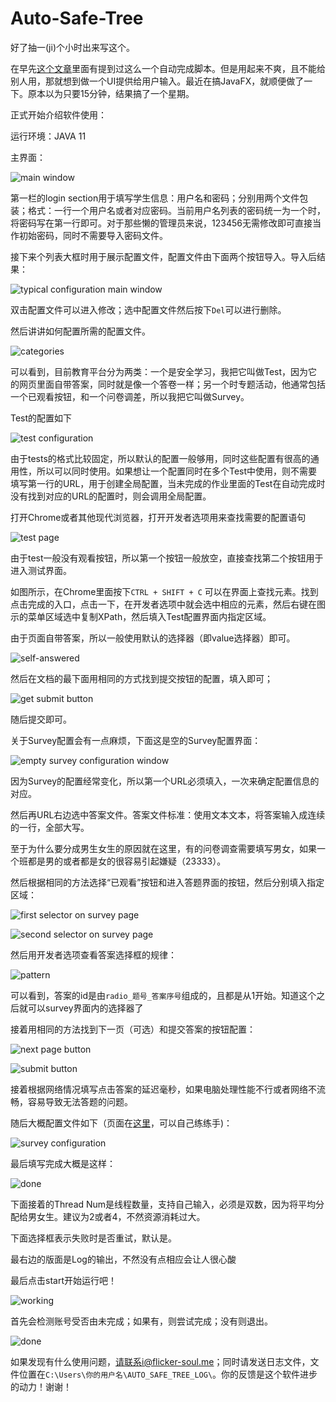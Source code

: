 # Auto-Safe-Tree

好了抽一(ji)个小时出来写这个。

在早先[这个文章](https://blog.flicker-soul.me/2018/code011-auto-safetree/)里面有提到过这么一个自动完成脚本。但是用起来不爽，且不能给别人用，那就想到做一个UI提供给用户输入。最近在搞JavaFX，就顺便做了一下。原本以为只要15分钟，结果搞了一个星期。

正式开始介绍软件使用：

运行环境：JAVA 11

主界面：

![main window](https://blog.flicker-soul.me/wp-content/uploads/2019/02/empty-main-window.png)

第一栏的login section用于填写学生信息：用户名和密码；分别用两个文件包装；格式：一行一个用户名或者对应密码。当前用户名列表的密码统一为一个时，将密码写在第一行即可。对于那些懒的管理员来说，123456无需修改即可直接当作初始密码，同时不需要导入密码文件。

接下来个列表大框时用于展示配置文件，配置文件由下面两个按钮导入。导入后结果：

![typical configuration main window](https://blog.flicker-soul.me/wp-content/uploads/2019/02/typical-main-window.png)

双击配置文件可以进入修改；选中配置文件然后按下`Del`可以进行删除。

然后讲讲如何配置所需的配置文件。

![categories](https://blog.flicker-soul.me/wp-content/uploads/2019/02/categories.png)

可以看到，目前教育平台分为两类：一个是安全学习，我把它叫做Test，因为它的网页里面自带答案，同时就是像一个答卷一样；另一个时专题活动，他通常包括一个已观看按钮，和一个问卷调差，所以我把它叫做Survey。

Test的配置如下

![test configuration](https://blog.flicker-soul.me/wp-content/uploads/2019/02/default-test-page.png)

由于tests的格式比较固定，所以默认的配置一般够用，同时这些配置有很高的通用性，所以可以同时使用。如果想让一个配置同时在多个Test中使用，则不需要填写第一行的URL，用于创建全局配置，当未完成的作业里面的Test在自动完成时没有找到对应的URL的配置时，则会调用全局配置。

打开Chrome或者其他现代浏览器，打开开发者选项用来查找需要的配置语句

![test page](https://blog.flicker-soul.me/wp-content/uploads/2019/02/second-selector-on-test-page.png)

由于test一般没有观看按钮，所以第一个按钮一般放空，直接查找第二个按钮用于进入测试界面。

如图所示，在Chrome里面按下`CTRL + SHIFT + C` 可以在界面上查找元素。找到点击完成的入口，点击一下，在开发者选项中就会选中相应的元素，然后右键在图示的菜单区域选中复制XPath，然后填入Test配置界面内指定区域。

由于页面自带答案，所以一般使用默认的选择器（即value选择器）即可。

![self-answered](https://blog.flicker-soul.me/wp-content/uploads/2019/02/input-selector-on-test-page.png)

然后在文档的最下面用相同的方式找到提交按钮的配置，填入即可；

![get submit button](https://blog.flicker-soul.me/wp-content/uploads/2019/02/submit-button-on-test-page.png)

随后提交即可。

关于Survey配置会有一点麻烦，下面这是空的Survey配置界面：

![empty survey configuration window](https://blog.flicker-soul.me/wp-content/uploads/2019/02/default-survey-page.png)

因为Survey的配置经常变化，所以第一个URL必须填入，一次来确定配置信息的对应。

然后再URL右边选中答案文件。答案文件标准：使用文本文本，将答案输入成连续的一行，全部大写。

至于为什么要分成男生女生的原因就在这里，有的问卷调查需要填写男女，如果一个班都是男的或者都是女的很容易引起嫌疑（23333）。

然后根据相同的方法选择“已观看”按钮和进入答题界面的按钮，然后分别填入指定区域：

![first selector on survey page](https://blog.flicker-soul.me/wp-content/uploads/2019/02/first-selector-on-survey-page.png)

![second selector on survey page](https://blog.flicker-soul.me/wp-content/uploads/2019/02/second-selector-on-survey-page.png)

然后用开发者选项查看答案选择框的规律：

![pattern](https://blog.flicker-soul.me/wp-content/uploads/2019/02/question-input-selector.png)

可以看到，答案的id是由`radio_题号_答案序号`组成的，且都是从1开始。知道这个之后就可以survey界面内的选择器了

接着用相同的方法找到下一页（可选）和提交答案的按钮配置：

![next page button](https://blog.flicker-soul.me/wp-content/uploads/2019/02/next-page-xpath.png)

![submit button](https://blog.flicker-soul.me/wp-content/uploads/2019/02/submit-xpath.png)

接着根据网络情况填写点击答案的延迟毫秒，如果电脑处理性能不行或者网络不流畅，容易导致无法答题的问题。

随后大概配置文件如下（页面在[这里](https://huodong.xueanquan.com/2019Winter/2019Winter_one.html)，可以自己练练手)：

![survey configuration](https://blog.flicker-soul.me/wp-content/uploads/2019/02/typical-configuration.png)

最后填写完成大概是这样：

![done](https://blog.flicker-soul.me/wp-content/uploads/2019/02/typical-main-window.png)

下面接着的Thread Num是线程数量，支持自己输入，必须是双数，因为将平均分配给男女生。建议为2或者4，不然资源消耗过大。

下面选择框表示失败时是否重试，默认是。

最右边的版面是Log的输出，不然没有点相应会让人很心酸

最后点击start开始运行吧！

![working](https://blog.flicker-soul.me/wp-content/uploads/2019/02/typical-main-window.png)

首先会检测账号受否由未完成；如果有，则尝试完成；没有则退出。

![done](https://blog.flicker-soul.me/wp-content/uploads/2019/02/done.png)

如果发现有什么使用问题，请联系i@flicker-soul.me；同时请发送日志文件，文件位置在`C:\Users\你的用户名\AUTO_SAFE_TREE_LOG\`。你的反馈是这个软件进步的动力！谢谢！

